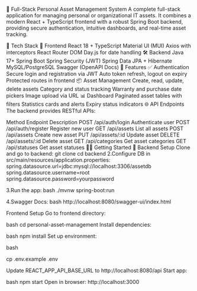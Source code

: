 💼 Full-Stack Personal Asset Management System
A complete full-stack application for managing personal or organizational IT assets. It combines a modern React + TypeScript frontend with a robust Spring Boot backend, providing secure authentication, intuitive dashboards, and real-time asset tracking.

🧱 Tech Stack
🚀 Frontend
React 18 + TypeScript
Material UI (MUI)
Axios with interceptors
React Router DOM
Day.js for date handling
🛠 Backend
Java 17+
Spring Boot
Spring Security (JWT)
Spring Data JPA + Hibernate
MySQL/PostgreSQL
Swagger (OpenAPI Docs)
🔐 Features
✅ Authentication
Secure login and registration via JWT
Auto token refresh, logout on expiry
Protected routes in frontend
📦 Asset Management
Create, read, update, delete assets
Category and status tracking
Warranty and purchase date pickers
Image upload via URL
📊 Dashboard
Paginated asset tables with filters
Statistics cards and alerts
Expiry status indicators
🌐 API Endpoints
The backend provides RESTful APIs:

Method	Endpoint	Description
POST	/api/auth/login	Authenticate user
POST	/api/auth/register	Register new user
GET	/api/assets	List all assets
POST	/api/assets	Create new asset
PUT	/api/assets/:id	Update asset
DELETE	/api/assets/:id	Delete asset
GET	/api/categories	Get asset categories
GET	/api/statuses	Get asset statuses
🧑‍💻 Getting Started
📂 Backend Setup
Clone and go to backend:
git clone <repo-url>
cd backend
2.Configure DB in src/main/resources/application.properties: spring.datasource.url=jdbc:mysql://localhost:3306/assetdb spring.datasource.username=root spring.datasource.password=yourpassword

3.Run the app: bash ./mvnw spring-boot:run

4.Swagger Docs: bash http://localhost:8080/swagger-ui/index.html

Frontend Setup Go to frontend directory:

bash cd personal-asset-management Install dependencies:

bash npm install Set up environment:

bash

cp .env.example .env

Update REACT_APP_API_BASE_URL to http://localhost:8080/api
Start app:

bash npm start Open in browser: http://localhost:3000
